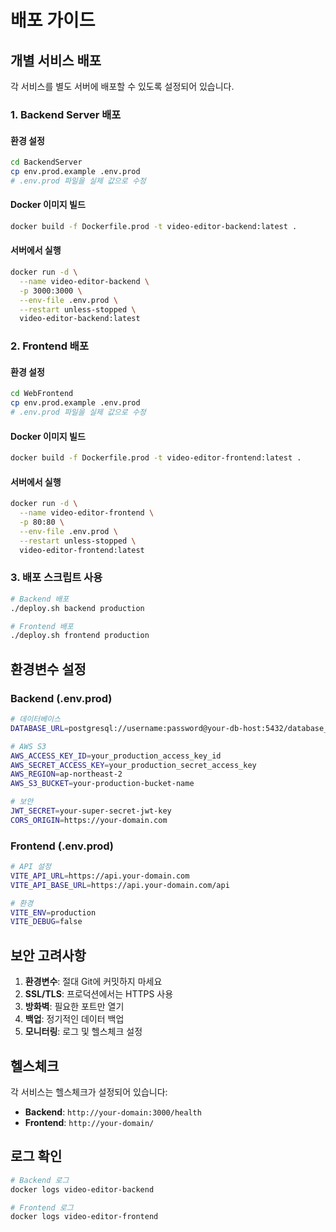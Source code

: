 # 배포 가이드

## 개별 서비스 배포

각 서비스를 별도 서버에 배포할 수 있도록 설정되어 있습니다.

### 1. Backend Server 배포

#### 환경 설정

```bash
cd BackendServer
cp env.prod.example .env.prod
# .env.prod 파일을 실제 값으로 수정
```

#### Docker 이미지 빌드

```bash
docker build -f Dockerfile.prod -t video-editor-backend:latest .
```

#### 서버에서 실행

```bash
docker run -d \
  --name video-editor-backend \
  -p 3000:3000 \
  --env-file .env.prod \
  --restart unless-stopped \
  video-editor-backend:latest
```

### 2. Frontend 배포

#### 환경 설정

```bash
cd WebFrontend
cp env.prod.example .env.prod
# .env.prod 파일을 실제 값으로 수정
```

#### Docker 이미지 빌드

```bash
docker build -f Dockerfile.prod -t video-editor-frontend:latest .
```

#### 서버에서 실행

```bash
docker run -d \
  --name video-editor-frontend \
  -p 80:80 \
  --env-file .env.prod \
  --restart unless-stopped \
  video-editor-frontend:latest
```

### 3. 배포 스크립트 사용

```bash
# Backend 배포
./deploy.sh backend production

# Frontend 배포
./deploy.sh frontend production
```

## 환경변수 설정

### Backend (.env.prod)

```bash
# 데이터베이스
DATABASE_URL=postgresql://username:password@your-db-host:5432/database_name

# AWS S3
AWS_ACCESS_KEY_ID=your_production_access_key_id
AWS_SECRET_ACCESS_KEY=your_production_secret_access_key
AWS_REGION=ap-northeast-2
AWS_S3_BUCKET=your-production-bucket-name

# 보안
JWT_SECRET=your-super-secret-jwt-key
CORS_ORIGIN=https://your-domain.com
```

### Frontend (.env.prod)

```bash
# API 설정
VITE_API_URL=https://api.your-domain.com
VITE_API_BASE_URL=https://api.your-domain.com/api

# 환경
VITE_ENV=production
VITE_DEBUG=false
```

## 보안 고려사항

1. **환경변수**: 절대 Git에 커밋하지 마세요
2. **SSL/TLS**: 프로덕션에서는 HTTPS 사용
3. **방화벽**: 필요한 포트만 열기
4. **백업**: 정기적인 데이터 백업
5. **모니터링**: 로그 및 헬스체크 설정

## 헬스체크

각 서비스는 헬스체크가 설정되어 있습니다:

- **Backend**: `http://your-domain:3000/health`
- **Frontend**: `http://your-domain/`

## 로그 확인

```bash
# Backend 로그
docker logs video-editor-backend

# Frontend 로그
docker logs video-editor-frontend
```
